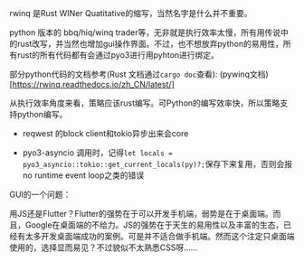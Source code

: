 rwinq 是Rust WINer Quatitative的缩写，当然名字是什么并不重要。

python 版本的 bbq/hiq/winq trader等，无非就是执行效率太慢，所有用传说中的rust改写，并当然也增加gui操作界面。不过，也不想放弃python的易用性，所有rust的所有代码都有会通过pyo3进行用pyhton进行绑定。

部分python代码的文档参考(Rust 文档通过`cargo doc`查看): (pywinq文档)[https://rwinq.readthedocs.io/zh_CN/latest/]


从执行效率角度来看，策略应该rust编写。可Python的编写效率快，所以策略支持python编写。


- reqwest 的block client和tokio异步出来会core

- pyo3-asyncio 调用时，记得`let locals = pyo3_asyncio::tokio::get_current_locals(py)?;`保存下来复用，否则会报no runtime event loop之类的错误


GUI的一个问题：

用JS还是Flutter？Flutter的强势在于可以开发手机端，弱势是在于桌面端。而且，Google在桌面端的不给力。JS的强势在于天生的易用性以及丰富的生态，已经有太多开发桌面端成功的案例。可是并不适合做手机端。然而这个注定只桌面端使用的，选择显而易见？不过貌似不太熟悉CSS呀……
